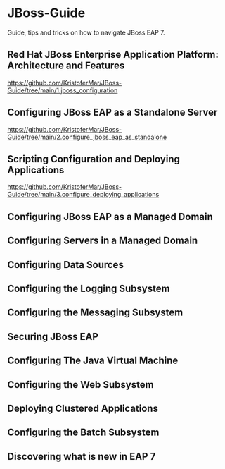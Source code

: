 # JBoss-Guide
Guide, tips and tricks on how to navigate JBoss EAP 7.

## Red Hat JBoss Enterprise Application Platform: Architecture and Features
https://github.com/KristoferMar/JBoss-Guide/tree/main/1.jboss_configuration

## Configuring JBoss EAP as a Standalone Server
https://github.com/KristoferMar/JBoss-Guide/tree/main/2.configure_jboss_eap_as_standalone

## Scripting Configuration and Deploying Applications
https://github.com/KristoferMar/JBoss-Guide/tree/main/3.configure_deploying_applications

## Configuring JBoss EAP as a Managed Domain

## Configuring Servers in a Managed Domain

## Configuring Data Sources

## Configuring the Logging Subsystem

## Configuring the Messaging Subsystem

## Securing JBoss EAP

## Configuring The Java Virtual Machine

## Configuring the Web Subsystem

## Deploying Clustered Applications

## Configuring the Batch Subsystem

## Discovering what is new in EAP 7